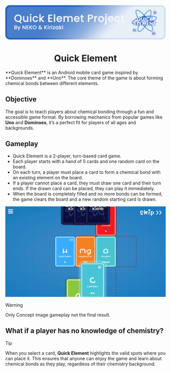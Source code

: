 ![](resoucre/banner.png)
<h1 align="center">Quick Element</h1>
**Quick Element** is an Android mobile card game inspired by **Dominoes** and **Uno**. The core theme of the game is about forming chemical bonds between different elements.

## Objective
The goal is to teach players about chemical bonding through a fun and accessible game format. By borrowing mechanics from popular games like **Uno** and **Dominoes**, it’s a perfect fit for players of all ages and backgrounds.

## Gameplay
* Quick Element is a 2-player, turn-based card game.
* Each player starts with a hand of 5 cards and one random card on the board.
* On each turn, a player must place a card to form a chemical bond with an existing element on the board.
* If a player cannot place a card, they must draw one card and their turn ends. If the drawn card can be placed, they can play it immediately.
* When the board is completely filled and no more bonds can be formed, the game clears the board and a new random starting card is drawn.

![](resoucre/concept%20gamplay.png)

> [!WARNING] 
> Only Concept image gameplay not the final result.

## What if a player has no knowledge of chemistry?
> [!TIP] 
> When you select a card, **Quick Element** highlights the valid spots where you can place it. This ensures that anyone can enjoy the game and learn about chemical bonds as they play, regardless of their chemistry background.


